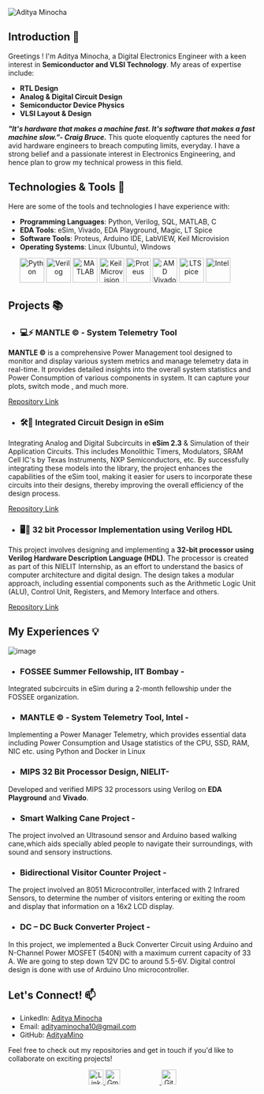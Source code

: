 

![Aditya Minocha](https://github.com/user-attachments/assets/52d8ec29-ab55-4e69-90e8-120a054c6186)


## Introduction 📱

Greetings ! I'm Aditya Minocha, a Digital Electronics Engineer with a keen interest in **Semiconductor and VLSI Technology**. My areas of expertise include:

- **RTL Design**
- **Analog & Digital Circuit Design**
- **Semiconductor Device Physics**
- **VLSI Layout & Design**
  
***"It's hardware that makes a machine fast. It's software that makes a fast machine slow.”- Craig Bruce.*** This quote eloquently captures the need for avid hardware engineers to breach computing limits, everyday. I have a strong belief and a passionate interest in Electronics Engineering, and hence plan to grow my technical prowess in this field.


## Technologies & Tools 🔧
  
Here are some of the tools and technologies I have experience with:

- **Programming Languages**: Python, Verilog, SQL, MATLAB, C
- **EDA Tools**: eSim, Vivado, EDA Playground, Magic, LT Spice
- **Software Tools**: Proteus, Arduino IDE, LabVIEW, Keil Microvision
- **Operating Systems**: Linux (Ubuntu), Windows

<p align="center">
  <!-- Python -->
  <img src="https://img.shields.io/badge/Python-3776AB?style=for-the-badge&logo=python&logoColor=white" alt="Python" height="50" />
  
  <!-- Verilog -->
  <img src="https://img.shields.io/badge/Verilog-76B900?style=for-the-badge&logo=verilog&logoColor=white" alt="Verilog" height="50" />
  
  <!-- MATLAB -->
  <img src="https://img.shields.io/badge/MATLAB-0076A8?style=for-the-badge&logo=mathworks&logoColor=white" alt="MATLAB" height="50" />
  
  <!-- Keil Microvision -->
  <img src="https://img.shields.io/badge/Keil%20Microvision-009A97?style=for-the-badge&logo=arm&logoColor=white" alt="Keil Microvision" height="50" />
  
  <!-- Proteus -->
  <img src="https://img.shields.io/badge/Proteus-31A8E0?style=for-the-badge&logo=proteus&logoColor=white" alt="Proteus" height="50" />
  
  <!-- AMD Vivado -->
  <img src="https://img.shields.io/badge/AMD%20Vivado-007ACC?style=for-the-badge&logo=amd&logoColor=white" alt="AMD Vivado" height="50" />
  
  <!-- LTSpice -->
  <img src="https://img.shields.io/badge/LTSpice-FC7303?style=for-the-badge&logo=analog-devices&logoColor=white" alt="LTSpice" height="50" />

  <a href="https://www.intel.com" target="_blank">
    <img src="https://img.shields.io/badge/Intel-0071C5?style=for-the-badge&logo=intel&logoColor=white" alt="Intel" height="50" style="margin-right: 30px;" />
  </a>

## Projects 📚 

- ### 💻⚡ **MANTLE © - System Telemetry Tool**  
  
**MANTLE ©** is a comprehensive Power Management tool designed to monitor and display various system metrics and manage telemetry data in real-time. It provides detailed insights into the overall system statistics and Power Consumption of various components in system. It can capture your plots, switch mode , and much more.
  
[Repository Link](https://github.com/AdityaMino/Mantle_Intel-Unnati-2024)

- ### 🛠️💾 **Integrated Circuit Design in eSim** 

Integrating Analog and Digital Subcircuits in **eSim 2.3** & Simulation of their Application Circuits. This includes Monolithic Timers, Modulators, SRAM Cell IC's by Texas Instruments, NXP Semiconductors, etc. By successfully integrating these models into the library, the project enhances the capabilities of the eSim tool, making it easier for users to incorporate these circuits into their designs, thereby improving the overall efficiency of the design process.

[Repository Link](https://github.com/AdityaMino/eSim)

- ### 🖥📡 **32 bit Processor Implementation using Verilog HDL**

This project involves designing and implementing a **32-bit processor using Verilog Hardware Description Language (HDL)**. The processor is created as part of this NIELIT Internship, as an effort to understand the basics of computer architecture and digital design. The design takes a modular approach, including essential components such as the Arithmetic Logic Unit (ALU), Control Unit, Registers, and Memory Interface and others.

[Repository Link](https://github.com/AdityaMino/32bitMIPSProcessor)

## My Experiences 💡 
![image](https://github.com/user-attachments/assets/8b65c5b7-e733-4609-b04a-1ceb20f0b1e1)

- ### **FOSSEE Summer Fellowship, IIT Bombay** - 
Integrated subcircuits in eSim during a 2-month fellowship under the FOSSEE organization.  
- ### **MANTLE © - System Telemetry Tool, Intel** -
Implementing a Power Manager Telemetry, which provides essential data including Power Consumption and Usage statistics of the CPU, SSD, RAM, NIC etc. using Python and Docker in Linux
- ### **MIPS 32 Bit Processor Design, NIELIT**- 
Developed and verified MIPS 32 processors using Verilog on **EDA Playground** and **Vivado**.
- ### **Smart Walking Cane Project** -
The project involved an Ultrasound sensor and Arduino based walking cane,which aids specially abled people to navigate their surroundings, with sound and sensory instructions.
- ### **Bidirectional Visitor Counter Project** -
The project involved an 8051 Microcontroller, interfaced with 2 Infrared Sensors, to determine the number of visitors entering or exiting the room and display that information on a 16x2 LCD display.
- ### **DC – DC Buck Converter Project** -
In this project, we implemented a Buck Converter Circuit using Arduino and N-Channel Power MOSFET (540N) with a maximum current capacity of 33 A. We are going to step down 12V DC to around 5.5-6V. Digital control design is done with use of Arduino Uno microcontroller. 


## Let's Connect! 📫

- LinkedIn: [Aditya Minocha](https://www.linkedin.com/in/aditya-minocha-154158267/)
- Email: [adityaminocha10@gmail.com](mailto:adityaminocha10@gmail.com)
- GitHub: [AdityaMino](https://github.com/AdityaMino)

Feel free to check out my repositories and get in touch if you'd like to collaborate on exciting projects!

<p align="center">
  <!-- LinkedIn -->
  <a href="https://www.linkedin.com/in/aditya-minocha-154158267/" target="_blank">
    <img src="https://upload.wikimedia.org/wikipedia/commons/c/ca/LinkedIn_logo_initials.png" alt="LinkedIn" height="30" />
  </a>



  <!-- Gmail -->
  <a href="mailto:adityaminocha10@gmail.com" target="_blank">
    <img src="https://upload.wikimedia.org/wikipedia/commons/7/7e/Gmail_icon_%282020%29.svg" alt="Gmail" height="30" style="margin-right: 80px;" />
  </a>



  <!-- GitHub -->
  <a href="https://github.com/AdityaMino" target="_blank">
    <img src="https://upload.wikimedia.org/wikipedia/commons/9/91/Octicons-mark-github.svg" alt="GitHub" height="30" />
  </a>
</p>
